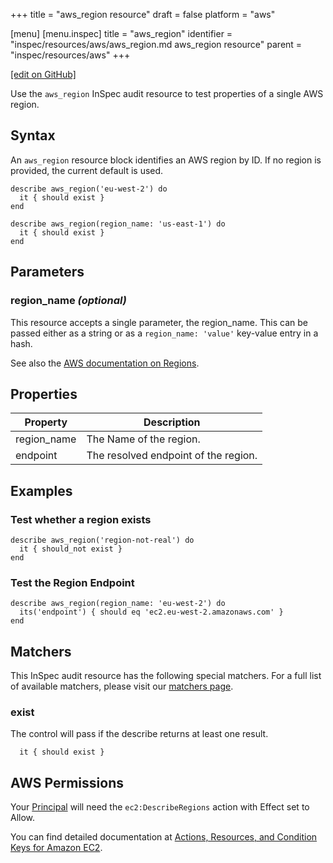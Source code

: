 +++
title = "aws_region resource"
draft = false
platform = "aws"

[menu]
  [menu.inspec]
    title = "aws_region"
    identifier = "inspec/resources/aws/aws_region.md aws_region resource"
    parent = "inspec/resources/aws"
+++

[\[edit on GitHub\]](https://github.com/inspec/inspec/blob/master/docs-chef-io/content/inspec/resources/aws_region.md)

Use the `aws_region` InSpec audit resource to test properties of a single AWS region.

## Syntax

An `aws_region` resource block identifies an AWS region by ID. If no region is provided, the current default is used.

    describe aws_region('eu-west-2') do
      it { should exist }
    end

    describe aws_region(region_name: 'us-east-1') do
      it { should exist }
    end

## Parameters

### region_name _(optional)_

This resource accepts a single parameter, the region_name.
This can be passed either as a string or as a `region_name: 'value'` key-value entry in a hash.

See also the [AWS documentation on Regions](https://docs.aws.amazon.com/AWSEC2/latest/UserGuide/using-regions-availability-zones.html).

## Properties

| Property    | Description                          |
| ----------- | ------------------------------------ |
| region_name | The Name of the region.              |
| endpoint    | The resolved endpoint of the region. |

## Examples

### Test whether a region exists

    describe aws_region('region-not-real') do
      it { should_not exist }
    end

### Test the Region Endpoint

    describe aws_region(region_name: 'eu-west-2') do
      its('endpoint') { should eq 'ec2.eu-west-2.amazonaws.com' }
    end

## Matchers

This InSpec audit resource has the following special matchers. For a full list of available matchers, please visit our [matchers page](/inspec/matchers/).

### exist

The control will pass if the describe returns at least one result.

      it { should exist }

## AWS Permissions

Your [Principal](https://docs.aws.amazon.com/IAM/latest/UserGuide/intro-structure.html#intro-structure-principal) will need the `ec2:DescribeRegions` action with Effect set to Allow.

You can find detailed documentation at [Actions, Resources, and Condition Keys for Amazon EC2](https://docs.aws.amazon.com/IAM/latest/UserGuide/list_amazonec2.html).
